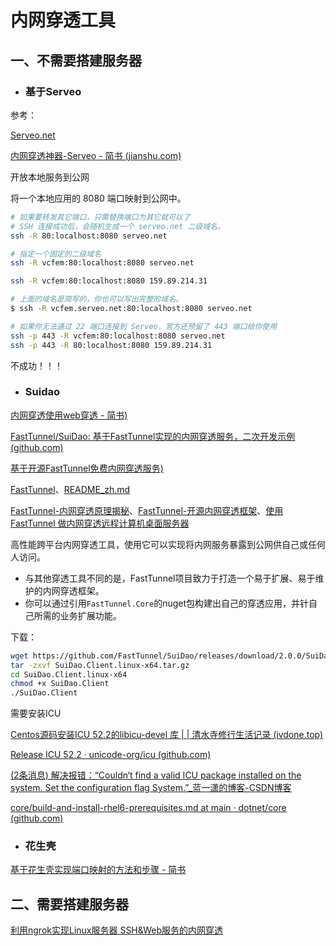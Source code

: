 # 内网穿透工具

## 一、不需要搭建服务器

- ### 基于Serveo

参考：

[Serveo.net](https://cloud.tencent.com/developer/article/1507091)

[内网穿透神器-Serveo - 简书 (jianshu.com)](https://www.jianshu.com/p/d0b3991a9ce1)

开放本地服务到公网

将一个本地应用的 8080 端口映射到公网中。

```bash
# 如果要转发其它端口，只需替换端口为其它就可以了
# SSH 连接成功后，会随机生成一个 serveo.net 二级域名。
ssh -R 80:localhost:8080 serveo.net

# 指定一个固定的二级域名
ssh -R vcfem:80:localhost:8080 serveo.net

ssh -R vcfem:80:localhost:8080 159.89.214.31

# 上面的域名是简写的，你也可以写出完整的域名。
$ ssh -R vcfem.serveo.net:80:localhost:8080 serveo.net

# 如果你无法通过 22 端口连接到 Serveo，官方还预留了 443 端口给你使用
ssh -p 443 -R vcfem:80:localhost:8080 serveo.net
ssh -p 443 -R 80:localhost:8080 159.89.214.31
```

不成功！！！

- ### Suidao

[内网穿透使用web穿透 - 简书)](https://www.jianshu.com/p/22d818bf7765)

[FastTunnel/SuiDao: 基于FastTunnel实现的内网穿透服务，二次开发示例 (github.com)](https://github.com/FastTunnel/SuiDao)

[基于开源FastTunnel免费内网穿透服务)](https://suidao.io)

[FastTunnel](https://github.com/SpringHgui/FastTunnel)、[README_zh.md](https://github.com/FastTunnel/FastTunnel/blob/v2/README_zh.md)

[FastTunnel-内网穿透原理揭秘](https://www.cnblogs.com/springhgui/p/15016129.html)、[FastTunnel-开源内网穿透框架](https://www.cnblogs.com/springhgui/p/15005329.html)、[使用 FastTunnel 做内网穿透远程计算机桌面服务器](https://blog.lindexi.com/post/%E4%BD%BF%E7%94%A8-FastTunnel-%E5%81%9A%E5%86%85%E7%BD%91%E7%A9%BF%E9%80%8F%E8%BF%9C%E7%A8%8B%E8%AE%A1%E7%AE%97%E6%9C%BA%E6%A1%8C%E9%9D%A2%E6%9C%8D%E5%8A%A1%E5%99%A8.html)

高性能跨平台内网穿透工具，使用它可以实现将内网服务暴露到公网供自己或任何人访问。

- 与其他穿透工具不同的是，FastTunnel项目致力于打造一个易于扩展、易于维护的内网穿透框架。
- 你可以通过引用`FastTunnel.Core`的nuget包构建出自己的穿透应用，并针自己所需的业务扩展功能。

下载：

```bash
wget https://github.com/FastTunnel/SuiDao/releases/download/2.0.0/SuiDao.Client.linux-x64.tar.gz
tar -zxvf SuiDao.Client.linux-x64.tar.gz
cd SuiDao.Client.linux-x64
chmod +x SuiDao.Client
./SuiDao.Client
```



需要安装ICU

[Centos源码安装ICU 52.2的libicu-devel 库 | | 清水寺修行生活记录 (ivdone.top)](https://www.ivdone.top/article/1551.html)

[Release ICU 52.2 · unicode-org/icu (github.com)](https://github.com/unicode-org/icu/releases/tag/release-52-2)

[(2条消息) 解决报错：“Couldn‘t find a valid ICU package installed on the system. Set the configuration flag System.”_蓝一潇的博客-CSDN博客](https://blog.csdn.net/weixin_42744102/article/details/107193189)

[core/build-and-install-rhel6-prerequisites.md at main · dotnet/core (github.com)](https://github.com/dotnet/core/blob/main/Documentation/build-and-install-rhel6-prerequisites.md)





- ### 花生壳

[基于花生壳实现端口映射的方法和步骤 - 简书](https://www.jianshu.com/p/1d0401d31a39)



## 二、需要搭建服务器

[利用ngrok实现Linux服务器 SSH&Web服务的内网穿透](https://cloud.tencent.com/developer/article/1452171?from=article.detail.1507091)

